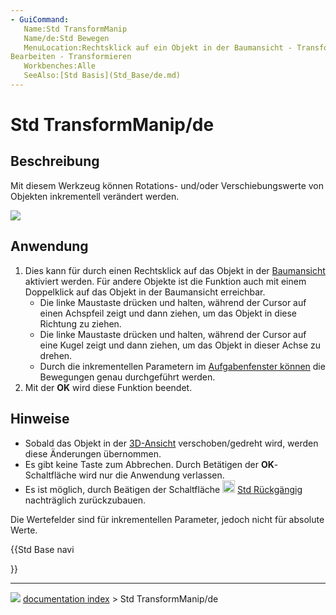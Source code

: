 ```yaml
---
- GuiCommand:
   Name:Std TransformManip
   Name/de:Std Bewegen
   MenuLocation:Rechtsklick auf ein Objekt in der Baumansicht - Transformieren
Bearbeiten - Transformieren
   Workbenches:Alle
   SeeAlso:[Std Basis](Std_Base/de.md)
---
```


# Std TransformManip/de

## Beschreibung

Mit diesem Werkzeug können Rotations- und/oder Verschiebungswerte von Objekten inkrementell verändert werden.

![](images/Manipulators.png )

## Anwendung

1.  Dies kann für durch einen Rechtsklick auf das Objekt in der [Baumansicht](Tree_view/de.md) aktiviert werden. Für andere Objekte ist die Funktion auch mit einem Doppelklick auf das Objekt in der Baumansicht erreichbar.
    -   Die linke Maustaste drücken und halten, während der Cursor auf einen Achspfeil zeigt und dann ziehen, um das Objekt in diese Richtung zu ziehen.
    -   Die linke Maustaste drücken und halten, während der Cursor auf eine Kugel zeigt und dann ziehen, um das Objekt in dieser Achse zu drehen.
    -   Durch die inkrementellen Parametern im [Aufgabenfenster können](Task_panel/de.md) die Bewegungen genau durchgeführt werden.
2.  Mit der **OK** wird diese Funktion beendet.

## Hinweise

-   Sobald das Objekt in der [3D-Ansicht](3D_view/de.md) verschoben/gedreht wird, werden diese Änderungen übernommen.
-   Es gibt keine Taste zum Abbrechen. Durch Betätigen der **OK**-Schaltfläche wird nur die Anwendung verlassen.
-   Es ist möglich, durch Beätigen der Schaltfläche <img alt="" src=images/Std_Undo.svg  style="width:20px;"> [Std Rückgängig](Std_Undo/de.md) nachträglich zurückzubauen.

Die Wertefelder sind für inkrementellen Parameter, jedoch nicht für absolute Werte.





{{Std Base navi

}}



---
![](images/Button_right.svg) [documentation index](../README.md) > Std TransformManip/de
